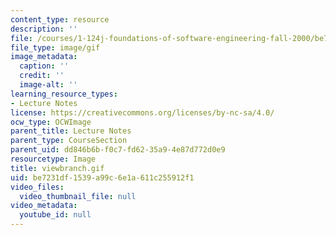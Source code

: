 ```yaml
---
content_type: resource
description: ''
file: /courses/1-124j-foundations-of-software-engineering-fall-2000/be7231df1539a99c6e1a611c255912f1_viewbranch.gif
file_type: image/gif
image_metadata:
  caption: ''
  credit: ''
  image-alt: ''
learning_resource_types:
- Lecture Notes
license: https://creativecommons.org/licenses/by-nc-sa/4.0/
ocw_type: OCWImage
parent_title: Lecture Notes
parent_type: CourseSection
parent_uid: dd846b6b-f0c7-fd62-35a9-4e87d772d0e9
resourcetype: Image
title: viewbranch.gif
uid: be7231df-1539-a99c-6e1a-611c255912f1
video_files:
  video_thumbnail_file: null
video_metadata:
  youtube_id: null
---
```

